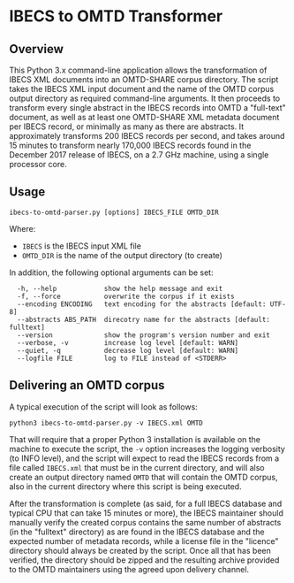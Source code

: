 # IBECS to OMTD Transformer

## Overview

This Python 3.x command-line application allows the transformation of IBECS XML documents into an OMTD-SHARE corpus directory. The script takes the IBECS XML input document and the name of the OMTD corpus output directory as required command-line arguments. It then proceeds to transform every single abstract in the IBECS records into OMTD a "full-text" document, as well as at least one OMTD-SHARE XML metadata document per IBECS record, or minimally as many as there are abstracts. It approximately transforms 200 IBECS records per second, and takes around 15 minutes to transform nearly 170,000 IBECS records found in the December 2017 release of IBECS, on a 2.7 GHz machine, using a single processor core.

## Usage

`ibecs-to-omtd-parser.py [options] IBECS_FILE OMTD_DIR`

Where:

- `IBECS` is the IBECS input XML file
- `OMTD_DIR` is the name of the output directory (to create)

In addition, the following optional arguments can be set:

```
  -h, --help            show the help message and exit
  -f, --force           overwrite the corpus if it exists
  --encoding ENCODING   text encoding for the abstracts [default: UTF-8]
  --abstracts ABS_PATH  direcotry name for the abstracts [default: fulltext]
  --version             show the program's version number and exit
  --verbose, -v         increase log level [default: WARN]
  --quiet, -q           decrease log level [default: WARN]
  --logfile FILE        log to FILE instead of <STDERR>
```

## Delivering an OMTD corpus

A typical execution of the script will look as follows:

`python3 ibecs-to-omtd-parser.py -v IBECS.xml OMTD`

That will require that a proper Python 3 installation is available on the machine to execute the script, the `-v` option increases the logging verbosity (to INFO level), and the script will expect to read the IBECS records from a file called `IBECS.xml` that must be in the current directory, and will also create an output directory named `OMTD` that will contain the OMTD corpus, also in the current directory where this script is being executed.

After the transformation is complete (as said, for a full IBECS database and typical CPU that can take 15 minutes or more), the IBECS maintainer should manually verify the created corpus contains the same number of abstracts (in the "fulltext" directory) as are found in the IBECS database and the expected number of metadata records, while a license file in the "licence" directory should always be created by the script. Once all that has been verified, the directory should be zipped and the resulting archive provided to the OMTD maintainers using the agreed upon delivery channel.
